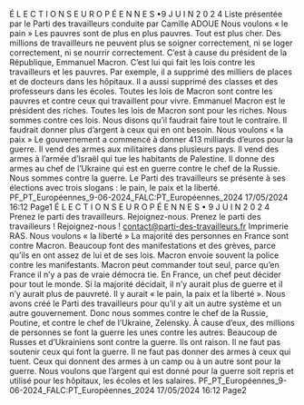 É L E C T I O N S  E U R O P É E N N E S  •9  J U I N  2 0 2 4 
Liste présentée par 
le Parti des travailleurs
conduite par
Camille ADOUE
Nous voulons « le pain »
Les pauvres sont de plus en plus pauvres. 
Tout est plus cher. 
Des millions de travailleurs ne peuvent plus se soigner correctement, 
ni se loger correctement, ni se nourrir correctement. 
C’est à cause du président de la République, Emmanuel Macron. 
C’est lui qui fait les lois contre les travailleurs et les pauvres. 
Par exemple, il a supprimé des milliers de places et de docteurs dans les hôpitaux. 
Il a aussi supprimé des classes et des professeurs dans les écoles. 
Toutes les lois de Macron sont contre les pauvres et contre ceux qui travaillent pour vivre. 
Emmanuel Macron est le président des riches. 
Toutes les lois de Macron sont pour les riches. 
Nous sommes contre ces lois. 
Nous disons qu’il faudrait faire tout le contraire. 
Il faudrait donner plus d’argent à ceux qui en ont besoin. 
Nous voulons « la paix »
Le gouvernement a commencé à donner 413 milliards d’euros pour la guerre. 
Il vend des armes aux militaires dans plusieurs pays. 
Il vend des armes à l’armée d’Israël qui tue les habitants de Palestine. 
Il donne des armes au chef de l’Ukraine qui est en guerre contre le chef de la Russie. 
Nous sommes contre la guerre. Le Parti des travailleurs se présente à ses élections 
avec trois slogans : le pain, le paix et la liberté. 
PF_PT_Européennes_9-06-2024_FALC:PT_Européennes_2024  17/05/2024  16:12  Page1
É L E C T I O N S  E U R O P É E N N E S  •  9  J U I N  2 0 2 4 
Prenez le parti des travailleurs. Rejoignez-nous. 
Prenez le parti des travailleurs ! Rejoignez-nous ! 
contact@parti-des-travailleurs.fr Imprimerie RAS. Nous voulons « la liberté »
La majorité des personnes en France sont contre Macron. 
Beaucoup font des manifestations et des grèves, parce qu’ils en ont assez de lui 
et de ses lois. 
Macron envoie souvent la police contre les manifestants. 
Macron peut commander tout seul, parce qu’en France il n’y a pas de vraie démocra tie. 
En France, un chef peut décider pour tout le monde. 
Si la majorité décidait, il n’y aurait plus de guerre et il n’y aurait plus 
de pauvreté. Il y aurait « le pain, la paix et la liberté ». 
Nous avons créé le Parti des travailleurs 
pour qu’il y ait un autre système 
et un autre gouvernement. Donc nous sommes contre le chef de la Russie, Poutine, 
et contre le chef de l’Ukraine, Zelensky. 
À cause d’eux, des millions de personnes se font la guerre les unes contre les autres. 
Beaucoup de Russes et d’Ukrainiens sont contre la guerre. Ils ont raison. 
Il ne faut pas soutenir ceux qui font la guerre. 
Il ne faut pas donner des armes à ceux qui tuent. 
Ceux qui donnent des armes à un camp ou à un autre sont pour la guerre. 
Nous voulons que l’argent qui est donné pour la guerre soit repris 
et utilisé pour les hôpitaux, les écoles et les salaires. PF_PT_Européennes_9-06-2024_FALC:PT_Européennes_2024  17/05/2024  16:12  Page2
